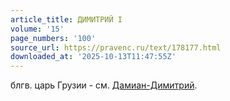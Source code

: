```yaml
---
article_title: ДИМИТРИЙ I
volume: '15'
page_numbers: '100'
source_url: https://pravenc.ru/text/178177.html
downloaded_at: '2025-10-13T11:47:55Z'
---
```


блгв. царь Грузии - см. [Дамиан-Димитрий](https://pravenc.ru/text/Дамиан-Димитрий.html).
